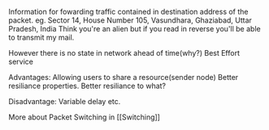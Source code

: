 Information for fowarding traffic contained in destination address of the packet.
eg. Sector 14, House Number 105, Vasundhara, Ghaziabad, Uttar Pradesh, India
Think you're an alien but if you read in reverse you'll be able to transmit my mail.

However there is no state in network ahead of time(why?)
Best Effort service

Advantages: 
Allowing users to share a resource(sender node)
Better resiliance properties. Better resiliance to what?

Disadvantage:
Variable delay etc.

More about Packet Switching in [[Switching]]
